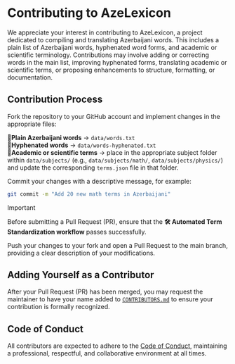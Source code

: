 # Contributing to AzeLexicon

We appreciate your interest in contributing to AzeLexicon, a project dedicated to compiling and translating Azerbaijani words. This includes a plain list of Azerbaijani words, hyphenated word forms, and academic or scientific terminology. Contributions may involve adding or correcting words in the main list, improving hyphenated forms, translating academic or scientific terms, or proposing enhancements to structure, formatting, or documentation.

## Contribution Process

Fork the repository to your GitHub account and implement changes in the appropriate files:

🔹**Plain Azerbaijani words** → `data/words.txt`    
🔹**Hyphenated words** → `data/words-hyphenated.txt`   
🔹**Academic or scientific terms** → place in the appropriate subject folder within `data/subjects/` (e.g., `data/subjects/math/`, `data/subjects/physics/`) and update the corresponding `terms.json` file in that folder.   

Commit your changes with a descriptive message, for example:
```bash
git commit -m "Add 20 new math terms in Azerbaijani"
```
> [!IMPORTANT]
> Before submitting a Pull Request (PR), ensure that the **🛠 Automated Term Standardization workflow** passes successfully.

Push your changes to your fork and open a Pull Request to the main branch, providing a clear description of your modifications.

## Adding Yourself as a Contributor

After your Pull Request (PR) has been merged, you may request the maintainer to have your name added to [`CONTRIBUTORS.md`](./CONTRIBUTORS.md) to ensure your contribution is formally recognized.

## Code of Conduct

All contributors are expected to adhere to the [Code of Conduct](./CODE_OF_CONDUCT.md), maintaining a professional, respectful, and collaborative environment at all times.

